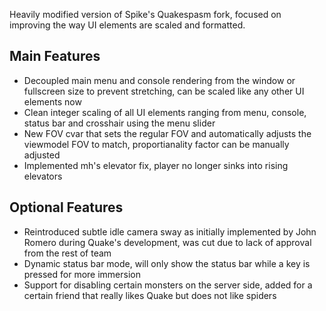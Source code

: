 Heavily modified version of Spike's Quakespasm fork, focused on improving the way UI elements are scaled and formatted.

## Main Features
- Decoupled main menu and console rendering from the window or fullscreen size to prevent stretching, can be scaled like any other UI elements now
- Clean integer scaling of all UI elements ranging from menu, console, status bar and crosshair using the menu slider
- New FOV cvar that sets the regular FOV and automatically adjusts the viewmodel FOV to match, proportianality factor can be manually adjusted
- Implemented mh's elevator fix, player no longer sinks into rising elevators

## Optional Features
- Reintroduced subtle idle camera sway as initially implemented by John Romero during Quake's development, was cut due to lack of approval from the rest of team
- Dynamic status bar mode, will only show the status bar while a key is pressed for more immersion
- Support for disabling certain monsters on the server side, added for a certain friend that really likes Quake but does not like spiders
